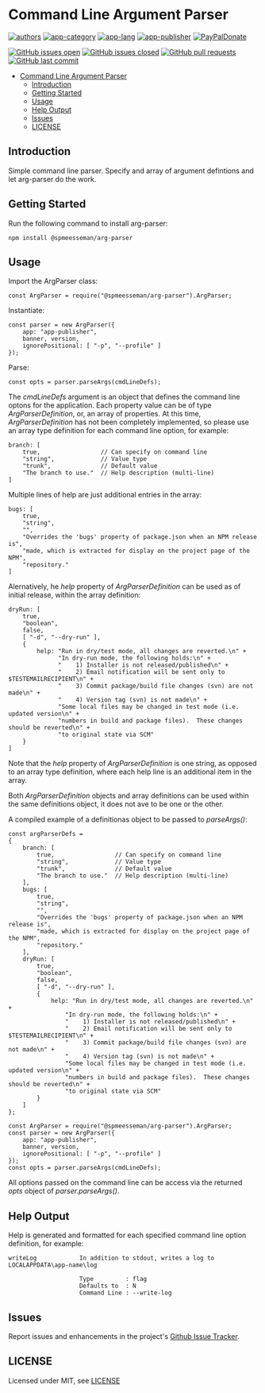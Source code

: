 # Command Line Argument Parser

[![authors](https://img.shields.io/badge/authors-scott%20meesseman-6F02B5.svg?logo=visual%20studio%20code)](https://www.littlesm.com)
[![app-category](https://img.shields.io/badge/category-jenkins%20plugins-blue.svg)](https://github.com/spmeesseman/arg-parser)
[![app-lang](https://img.shields.io/badge/language-java%20maven-blue.svg)](https://github.com/spmeesseman/arg-parser)
[![app-publisher](https://img.shields.io/badge/%20%20%F0%9F%93%A6%F0%9F%9A%80-jenkins--mantisbt--plugin-e10000.svg)](https://github.com/spmeesseman/arg-parser)
[![PayPalDonate](https://img.shields.io/badge/paypal-donate-green.svg)](https://www.paypal.com/cgi-bin/webscr?cmd=_donations&business=YWZXT3KE2L4BA&item_name=taskexplorer&currency_code=USD)

[![GitHub issues open](https://img.shields.io/github/issues-raw/spmeesseman/jenkins%2dmantisbt%2dplugin.svg?logo=github)](https://github.com/spmeesseman/arg-parser/issues)
[![GitHub issues closed](https://img.shields.io/github/issues-closed-raw/spmeesseman/jenkins%2dmantisbt%2dplugin.svg?logo=github)](https://github.com/spmeesseman/arg-parser/issues)
[![GitHub pull requests](https://img.shields.io/github/issues-pr/spmeesseman/jenkins%2dmantisbt%2dplugin.svg?logo=github)](https://github.com/spmeesseman/arg-parser/pulls)
[![GitHub last commit](https://img.shields.io/github/last-commit/spmeesseman/jenkins%2dmantisbt%2dplugin.svg?logo=github)](https://github.com/spmeesseman/arg-parser)

- [Command Line Argument Parser](#command-line-argument-parser)
  - [Introduction](#introduction)
  - [Getting Started](#getting-started)
  - [Usage](#usage)
  - [Help Output](#help-output)
  - [Issues](#issues)
  - [LICENSE](#license)

## Introduction

Simple command line parser.  Specify and array of argument defintions and let arg-parser do the work.

## Getting Started

Run the following command to install arg-parser:

    npm install @spmeesseman/arg-parser

## Usage

Import the ArgParser class:

    const ArgParser = require("@spmeesseman/arg-parser").ArgParser;

Instantiate:

    const parser = new ArgParser({
        app: "app-publisher",
        banner, version,
        ignorePositional: [ "-p", "--profile" ]
    });

Parse:

    const opts = parser.parseArgs(cmdLineDefs);

The *cmdLineDefs* argument is an object that defines the command line optons for the application.  Each property value can be of type *ArgParserDefinition*, or, an array of properties. At this time, *ArgParserDefinition* has not been completely implemented, so please use an array type definition for each command line option, for example:

    branch: [
        true,                 // Can specify on command line
        "string",             // Value type
        "trunk",              // Default value
        "The branch to use."  // Help description (multi-line)
    ]

Multiple lines of help are just additional entries in the array:

    bugs: [
        true,
        "string",
        "",
        "Overrides the 'bugs' property of package.json when an NPM release is",
        "made, which is extracted for display on the project page of the NPM",
        "repository."
    ]

Alernatively, he *help* property of *ArgParserDefinition* can be used as of initial release, within the array definition:

    dryRun: [
        true,
        "boolean",
        false,
        [ "-d", "--dry-run" ],
        {
            help: "Run in dry/test mode, all changes are reverted.\n" +
                  "In dry-run mode, the following holds:\n" +
                  "    1) Installer is not released/published\n" +
                  "    2) Email notification will be sent only to $TESTEMAILRECIPIENT\n" +
                  "    3) Commit package/build file changes (svn) are not made\n" +
                  "    4) Version tag (svn) is not made\n" +
                  "Some local files may be changed in test mode (i.e. updated version\n" +
                  "numbers in build and package files).  These changes should be reverted\n" +
                  "to original state via SCM"
        }
    ]

Note that the *help* property of *ArgParserDefinition* is one string, as opposed to an array type definition, where each help line is an additional item in the array.

Both *ArgParserDefinition* objects and array definitions can be used within the same definitions object, it does not ave to be one or the other.

A compiled example of a definitionas object to be passed to *parseArgs()*:

    const argParserDefs =
    {
        branch: [
            true,                 // Can specify on command line
            "string",             // Value type
            "trunk",              // Default value
            "The branch to use."  // Help description (multi-line)
        ],
        bugs: [
            true,
            "string",
            "",
            "Overrides the 'bugs' property of package.json when an NPM release is",
            "made, which is extracted for display on the project page of the NPM",
            "repository."
        ],
        dryRun: [
            true,
            "boolean",
            false,
            [ "-d", "--dry-run" ],
            {
                help: "Run in dry/test mode, all changes are reverted.\n" +
                    "In dry-run mode, the following holds:\n" +
                    "    1) Installer is not released/published\n" +
                    "    2) Email notification will be sent only to $TESTEMAILRECIPIENT\n" +
                    "    3) Commit package/build file changes (svn) are not made\n" +
                    "    4) Version tag (svn) is not made\n" +
                    "Some local files may be changed in test mode (i.e. updated version\n" +
                    "numbers in build and package files).  These changes should be reverted\n" +
                    "to original state via SCM"
            }
        ]
    };

    const ArgParser = require("@spmeesseman/arg-parser").ArgParser;
    const parser = new ArgParser({
        app: "app-publisher",
        banner, version,
        ignorePositional: [ "-p", "--profile" ]
    });
    const opts = parser.parseArgs(cmdLineDefs);

All options passed on the command line can be access via the returned *opts* object of *parser.parseArgs()*.

## Help Output

Help is generated and formatted for each specified command line option definition, for example:

    writeLog            In addition to stdout, writes a log to LOCALAPPDATA\app-name\log

                        Type         : flag
                        Defaults to  : N
                        Command Line : --write-log

## Issues

Report issues and enhancements in the project's [Github Issue Tracker](https://github.com/spmeesseman/arg-parser/issues).

## LICENSE

Licensed under MIT, see [LICENSE](LICENSE.md)

